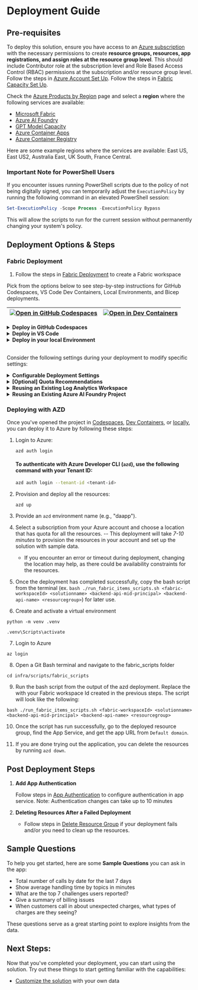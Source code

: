 # Deployment Guide

## **Pre-requisites**

To deploy this solution, ensure you have access to an [Azure subscription](https://azure.microsoft.com/free/) with the necessary permissions to create **resource groups, resources, app registrations, and assign roles at the resource group level**. This should include Contributor role at the subscription level and Role Based Access Control (RBAC) permissions at the subscription and/or resource group level. Follow the steps in [Azure Account Set Up](./AzureAccountSetUp.md). Follow the steps in [Fabric Capacity Set Up](https://learn.microsoft.com/en-us/fabric/admin/capacity-settings?tabs=fabric-capacity#create-a-new-capacity).

Check the [Azure Products by Region](https://azure.microsoft.com/en-us/explore/global-infrastructure/products-by-region/?products=all&regions=all) page and select a **region** where the following services are available:

- [Microsoft Fabric](https://learn.microsoft.com/en-us/fabric/)
- [Azure AI Foundry](https://learn.microsoft.com/en-us/azure/ai-foundry)
- [GPT Model Capacity](https://learn.microsoft.com/en-us/azure/ai-services/openai/concepts/models)
- [Azure Container Apps](https://learn.microsoft.com/en-us/azure/container-apps/)
- [Azure Container Registry](https://learn.microsoft.com/en-us/azure/container-registry/)
<!-- - [Embedding Deployment Capacity](https://learn.microsoft.com/en-us/azure/ai-services/openai/concepts/models#embedding-models) -->

Here are some example regions where the services are available: East US, East US2, Australia East, UK South, France Central.

### **Important Note for PowerShell Users**

If you encounter issues running PowerShell scripts due to the policy of not being digitally signed, you can temporarily adjust the `ExecutionPolicy` by running the following command in an elevated PowerShell session:

```powershell
Set-ExecutionPolicy -Scope Process -ExecutionPolicy Bypass
```

This will allow the scripts to run for the current session without permanently changing your system's policy.

## Deployment Options & Steps
###  Fabric Deployment 
<!-- if you have an existing workspace use this Id -->
1. Follow the steps in [Fabric Deployment](./Fabric_deployment.md) to create a Fabric workspace

Pick from the options below to see step-by-step instructions for GitHub Codespaces, VS Code Dev Containers, Local Environments, and Bicep deployments.

| [![Open in GitHub Codespaces](https://github.com/codespaces/badge.svg)](https://codespaces.new/microsoft/agentic-applications-for-unified-data-foundation-solution-accelerator) | [![Open in Dev Containers](https://img.shields.io/static/v1?style=for-the-badge&label=Dev%20Containers&message=Open&color=blue&logo=visualstudiocode)](https://vscode.dev/redirect?url=vscode://ms-vscode-remote.remote-containers/cloneInVolume?url=https://github.com/microsoft/agentic-applications-for-unified-data-foundation-solution-accelerator) | 
|---|---|

<details>
  <summary><b>Deploy in GitHub Codespaces</b></summary>

### GitHub Codespaces

You can run this solution using GitHub Codespaces. The button will open a web-based VS Code instance in your browser:

1. Open the solution accelerator (this may take several minutes):

    [![Open in GitHub Codespaces](https://github.com/codespaces/badge.svg)](https://codespaces.new/microsoft/agentic-applications-for-unified-data-foundation-solution-accelerator)

2. Accept the default values on the create Codespaces page.
3. Open a terminal window if it is not already open.
4. Continue with the [deploying steps](#deploying-with-azd).

</details>

<details>
  <summary><b>Deploy in VS Code</b></summary>

### VS Code Dev Containers

You can run this solution in VS Code Dev Containers, which will open the project in your local VS Code using the [Dev Containers extension](https://marketplace.visualstudio.com/items?itemName=ms-vscode-remote.remote-containers):

1. Start Docker Desktop (install it if not already installed).
2. Open the project:

    [![Open in Dev Containers](https://img.shields.io/static/v1?style=for-the-badge&label=Dev%20Containers&message=Open&color=blue&logo=visualstudiocode)](https://vscode.dev/redirect?url=vscode://ms-vscode-remote.remote-containers/cloneInVolume?url=https://github.com/microsoft/agentic-applications-for-unified-data-foundation-solution-accelerator)

3. In the VS Code window that opens, once the project files show up (this may take several minutes), open a terminal window.
4. Continue with the [deploying steps](#deploying-with-azd).

</details>

<details>
  <summary><b>Deploy in your local Environment</b></summary>

### Local Environment

If you're not using one of the above options for opening the project, then you'll need to:

1. Make sure the following tools are installed:
    - [PowerShell](https://learn.microsoft.com/en-us/powershell/scripting/install/installing-powershell?view=powershell-7.5) <small>(v7.0+)</small> - available for Windows, macOS, and Linux.
    - [Azure Developer CLI (azd)](https://aka.ms/install-azd) <small>(v1.15.0+)</small> - version
    - [Python 3.9+](https://www.python.org/downloads/)
    - [Docker Desktop](https://www.docker.com/products/docker-desktop/)
    - [Git](https://git-scm.com/downloads)
    - [Microsoft ODBC Driver 17](https://learn.microsoft.com/en-us/sql/connect/odbc/download-odbc-driver-for-sql-server?view=sql-server-ver16#version-17)

2. Clone the repository or download the project code via command-line:

    ```shell
    azd init -t microsoft/agentic-applications-for-unified-data-foundation-solution-accelerator/
    ```

3. Open the project folder in your terminal or editor.
4. Continue with the [deploying steps](#deploying-with-azd).

</details>

<br/>

Consider the following settings during your deployment to modify specific settings:

<details>
  <summary><b>Configurable Deployment Settings</b></summary>

When you start the deployment, most parameters will have **default values**, but you can update the following settings [here](../documents/CustomizingAzdParameters.md):

| **Setting**                                 | **Description**                                                                                           | **Default value**      |
| ------------------------------------------- | --------------------------------------------------------------------------------------------------------- | ---------------------- |
| **Azure Region**                            | The region where resources will be created.                                                               | *(empty)*              |
| **Environment Name**                        | A **3–20 character alphanumeric value** used to generate a unique ID to prefix the resources.             | env\_name              |
| **Deployment Type**                         | Select from a drop-down list (allowed: `Standard`, `GlobalStandard`).                                     | GlobalStandard         |
| **GPT Model**                               | Choose from **gpt-4, gpt-4o, gpt-4o-mini**.                                                               | gpt-4o-mini            |
| **GPT Model Version**                       | The version of the selected GPT model.                                                                    | 2024-07-18             |
| **OpenAI API Version**                      | The Azure OpenAI API version to use.                                                                      | 2025-01-01-preview     |
| **GPT Model Deployment Capacity**           | Configure capacity for **GPT models** (in thousands).                                                     | 30k                    |
<!-- | **Embedding Model**                         | Default: **text-embedding-ada-002**.                                                                      | text-embedding-ada-002 |
| **Embedding Model Capacity**                | Set the capacity for **embedding models** (in thousands).                                                 | 80k                    | -->
| **Image Tag**                               | Docker image tag to deploy. Common values: `latest`, `dev`, `hotfix`.                  | latest       |
| **Use Local Build**                         | Boolean flag to determine if local container builds should be used.                         | false             |
| **Existing Log Analytics Workspace**        | To reuse an existing Log Analytics Workspace ID.                                                          | *(empty)*              |
| **Existing Azure AI Foundry Project**        | To reuse an existing Azure AI Foundry Project ID instead of creating a new one.              | *(empty)*          |



</details>

<details>
  <summary><b>[Optional] Quota Recommendations</b></summary>

By default, the **Gpt-4o-mini model capacity** in deployment is set to **30k tokens**, so we recommend updating the following:

> **For Global Standard | GPT-4o-mini - increase the capacity to at least 150k tokens post-deployment for optimal performance.**

Depending on your subscription quota and capacity, you can [adjust quota settings](AzureGPTQuotaSettings.md) to better meet your specific needs. You can also [adjust the deployment parameters](CustomizingAzdParameters.md) for additional optimization.

**⚠️ Warning:** Insufficient quota can cause deployment errors. Please ensure you have the recommended capacity or request additional capacity before deploying this solution.

</details>
<details>

  <summary><b>Reusing an Existing Log Analytics Workspace</b></summary>

  Guide to get your [Existing Workspace ID](/documents/re-use-log-analytics.md)

</details>
<details>

  <summary><b>Reusing an Existing Azure AI Foundry Project</b></summary>

  Guide to get your [Existing Project ID](/documents/re-use-foundry-project.md)

</details>

### Deploying with AZD

Once you've opened the project in [Codespaces](#github-codespaces), [Dev Containers](#vs-code-dev-containers), or [locally](#local-environment), you can deploy it to Azure by following these steps:

1. Login to Azure:

    ```shell
    azd auth login
    ```

    #### To authenticate with Azure Developer CLI (`azd`), use the following command with your **Tenant ID**:

    ```sh
    azd auth login --tenant-id <tenant-id>
    ```

2. Provision and deploy all the resources:

    ```shell
    azd up
    ```

3. Provide an `azd` environment name (e.g., "daapp").
4. Select a subscription from your Azure account and choose a location that has quota for all the resources. 
    -- This deployment will take *7-10 minutes* to provision the resources in your account and set up the solution with sample data.
    - If you encounter an error or timeout during deployment, changing the location may help, as there could be availability constraints for the resources.

5. Once the deployment has completed successfully, copy the bash script from the terminal (ex. `bash ./run_fabric_items_scripts.sh <fabric-workspaceId> <solutionname> <backend-api-mid-principal> <backend-api-name> <resourcegroup>`) for later use. 

6. Create and activate a virtual environment 
  
  ```shell
  python -m venv .venv
  ```

  ```shell
  .venv\Scripts\activate
  ```

7. Login to Azure 
  ```shell
  az login
  ```

8. Open a Git Bash terminal and navigate to the fabric_scripts folder
  ```shell
  cd infra/scripts/fabric_scripts
  ```

9. Run the bash script from the output of the azd deployment. Replace the <fabric-workspaceId> with your Fabric workspace Id created in the previous steps. The script will look like the following:
  ```Shell
  bash ./run_fabric_items_scripts.sh <fabric-workspaceId> <solutionname> <backend-api-mid-principal> <backend-api-name> <resourcegroup>
  ```

10. Once the script has run successfully, go to the deployed resource group, find the App Service, and get the app URL from `Default domain`.

11. If you are done trying out the application, you can delete the resources by running `azd down`.


## Post Deployment Steps

1. **Add App Authentication**
   
    Follow steps in [App Authentication](./AppAuthentication.md) to configure authentication in app service. Note: Authentication changes can take up to 10 minutes 

2. **Deleting Resources After a Failed Deployment**  

     - Follow steps in [Delete Resource Group](./DeleteResourceGroup.md) if your deployment fails and/or you need to clean up the resources.

## Sample Questions

To help you get started, here are some **Sample Questions** you can ask in the app:

- Total number of calls by date for the last 7 days
- Show average handling time by topics in minutes
- What are the top 7 challenges users reported?
- Give a summary of billing issues
- When customers call in about unexpected charges, what types of charges are they seeing?

These questions serve as a great starting point to explore insights from the data.

## Next Steps: 
Now that you've completed your deployment, you can start using the solution. Try out these things to start getting familiar with the capabilities:
* [Customize the solution](./CustomizeData.md) with your own data